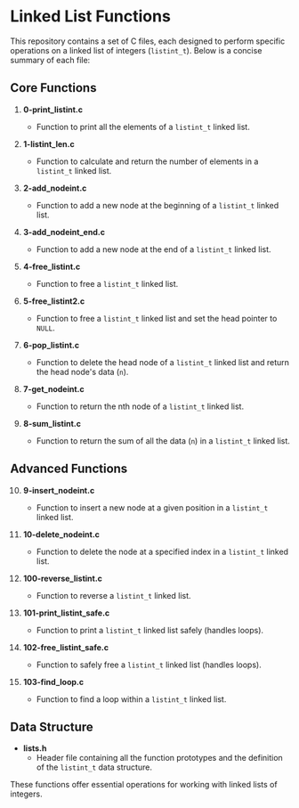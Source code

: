 # Linked List Functions

This repository contains a set of C files, each designed to perform specific operations on a linked list of integers (`listint_t`). Below is a concise summary of each file:

## Core Functions

1. **0-print_listint.c**
   - Function to print all the elements of a `listint_t` linked list.

2. **1-listint_len.c**
   - Function to calculate and return the number of elements in a `listint_t` linked list.

3. **2-add_nodeint.c**
   - Function to add a new node at the beginning of a `listint_t` linked list.

4. **3-add_nodeint_end.c**
   - Function to add a new node at the end of a `listint_t` linked list.

5. **4-free_listint.c**
   - Function to free a `listint_t` linked list.

6. **5-free_listint2.c**
   - Function to free a `listint_t` linked list and set the head pointer to `NULL`.

7. **6-pop_listint.c**
   - Function to delete the head node of a `listint_t` linked list and return the head node's data (`n`).

8. **7-get_nodeint.c**
   - Function to return the nth node of a `listint_t` linked list.

9. **8-sum_listint.c**
   - Function to return the sum of all the data (`n`) in a `listint_t` linked list.

## Advanced Functions

10. **9-insert_nodeint.c**
    - Function to insert a new node at a given position in a `listint_t` linked list.

11. **10-delete_nodeint.c**
    - Function to delete the node at a specified index in a `listint_t` linked list.

12. **100-reverse_listint.c**
    - Function to reverse a `listint_t` linked list.

13. **101-print_listint_safe.c**
    - Function to print a `listint_t` linked list safely (handles loops).

14. **102-free_listint_safe.c**
    - Function to safely free a `listint_t` linked list (handles loops).

15. **103-find_loop.c**
    - Function to find a loop within a `listint_t` linked list.

## Data Structure

- **lists.h**
  - Header file containing all the function prototypes and the definition of the `listint_t` data structure.

These functions offer essential operations for working with linked lists of integers. 